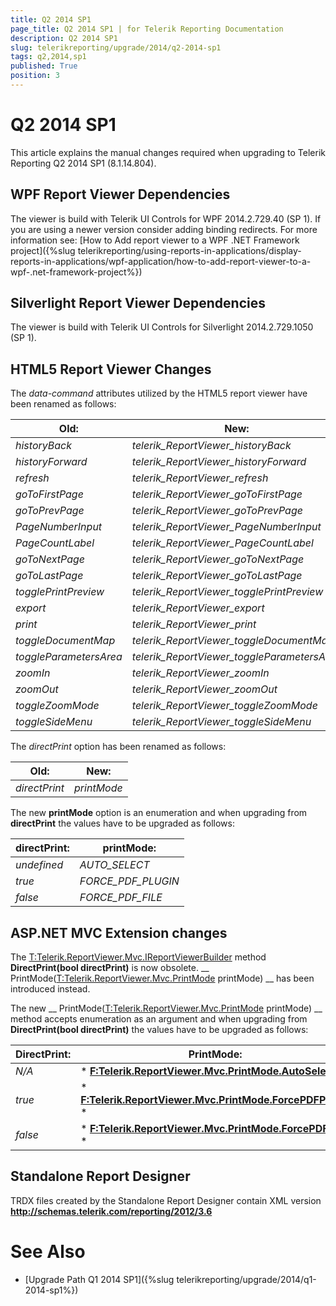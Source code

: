 ```yaml
---
title: Q2 2014 SP1
page_title: Q2 2014 SP1 | for Telerik Reporting Documentation
description: Q2 2014 SP1
slug: telerikreporting/upgrade/2014/q2-2014-sp1
tags: q2,2014,sp1
published: True
position: 3
---
```


# Q2 2014 SP1



This article explains the manual changes required when upgrading to Telerik Reporting Q2 2014 SP1 (8.1.14.804).

## WPF Report Viewer Dependencies

The viewer is build with Telerik UI Controls for WPF 2014.2.729.40 (SP 1). If you are using a newer version consider adding binding redirects. For more information see:
          [How to Add report viewer to a WPF .NET Framework project]({%slug telerikreporting/using-reports-in-applications/display-reports-in-applications/wpf-application/how-to-add-report-viewer-to-a-wpf-.net-framework-project%})

## Silverlight Report Viewer Dependencies

The viewer is build with Telerik UI Controls for Silverlight 2014.2.729.1050 (SP 1).
        

## HTML5 Report Viewer Changes

The *data-command* attributes utilized by the HTML5 report viewer have been renamed as follows:
        


|  __Old:__  |  __New:__  |
| ------ | ------ |
| *historyBack* | *telerik_ReportViewer_historyBack* |
| *historyForward* | *telerik_ReportViewer_historyForward* |
| *refresh* | *telerik_ReportViewer_refresh* |
| *goToFirstPage* | *telerik_ReportViewer_goToFirstPage* |
| *goToPrevPage* | *telerik_ReportViewer_goToPrevPage* |
| *PageNumberInput* | *telerik_ReportViewer_PageNumberInput* |
| *PageCountLabel* | *telerik_ReportViewer_PageCountLabel* |
| *goToNextPage* | *telerik_ReportViewer_goToNextPage* |
| *goToLastPage* | *telerik_ReportViewer_goToLastPage* |
| *togglePrintPreview* | *telerik_ReportViewer_togglePrintPreview* |
| *export* | *telerik_ReportViewer_export* |
| *print* | *telerik_ReportViewer_print* |
| *toggleDocumentMap* | *telerik_ReportViewer_toggleDocumentMap* |
| *toggleParametersArea* | *telerik_ReportViewer_toggleParametersArea* |
| *zoomIn* | *telerik_ReportViewer_zoomIn* |
| *zoomOut* | *telerik_ReportViewer_zoomOut* |
| *toggleZoomMode* | *telerik_ReportViewer_toggleZoomMode* |
| *toggleSideMenu* | *telerik_ReportViewer_toggleSideMenu*|




The *directPrint* option has been renamed as follows:
        


|  __Old:__  |  __New:__  |
| ------ | ------ |
| *directPrint* | *printMode*|




The new __printMode__ option is an enumeration and
          when upgrading from __directPrint__ the values have to be upgraded as follows:
        


|  __directPrint:__  |  __printMode:__  |
| ------ | ------ |
| *undefined* | *AUTO_SELECT* |
| *true* | *FORCE_PDF_PLUGIN* |
| *false* | *FORCE_PDF_FILE*|




## ASP.NET MVC Extension changes

The [T:Telerik.ReportViewer.Mvc.IReportViewerBuilder]() method
          __DirectPrint(bool directPrint)__ is now obsolete.
          __
            PrintMode([T:Telerik.ReportViewer.Mvc.PrintMode]() printMode)
          __
          has been introduced instead.
        

The new __
            PrintMode([T:Telerik.ReportViewer.Mvc.PrintMode]() printMode)
          __
          method accepts enumeration as an argument and when upgrading from __DirectPrint(bool directPrint)__
          the values have to be upgraded as follows:
        


|  __DirectPrint:__  |  __PrintMode:__  |
| ------ | ------ |
| *N/A* | * __[F:Telerik.ReportViewer.Mvc.PrintMode.AutoSelect]()__ * |
| *true* | * __[F:Telerik.ReportViewer.Mvc.PrintMode.ForcePDFPlugin]()__ * |
| *false* | * __[F:Telerik.ReportViewer.Mvc.PrintMode.ForcePDFFile]()__ *|




## Standalone Report Designer

TRDX files created by the Standalone Report Designer contain XML version __http://schemas.telerik.com/reporting/2012/3.6__

# See Also


 * [Upgrade Path Q1 2014 SP1]({%slug telerikreporting/upgrade/2014/q1-2014-sp1%})
